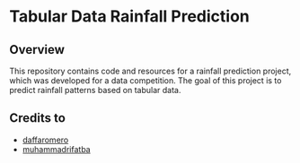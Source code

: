 # Tabular Data Rainfall Prediction

## Overview
This repository contains code and resources for a rainfall prediction project, which was developed for a data competition. The goal of this project is to predict rainfall patterns based on tabular data.

## Credits to
- [daffaromero](https://github.com/daffaromero)
- [muhammadrifatba](https://github.com/muhammadrifatba)

